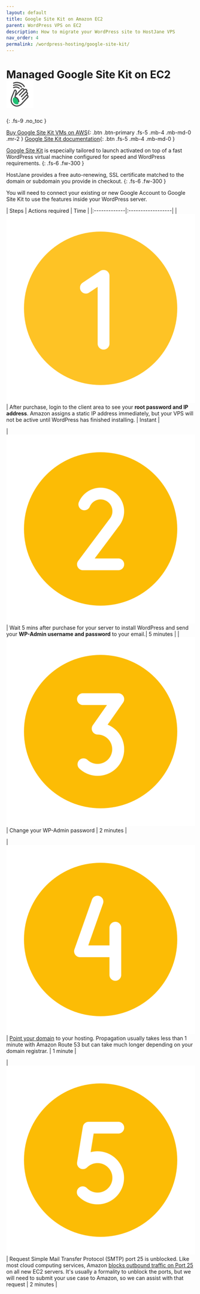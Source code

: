 ```yaml
---
layout: default
title: Google Site Kit on Amazon EC2
parent: WordPress VPS on EC2
description: How to migrate your WordPress site to HostJane VPS
nav_order: 4
permalink: /wordpress-hosting/google-site-kit/
---
```


# Managed Google Site Kit on EC2 ![](/assets/wave.svg)
{: .fs-9 .no_toc }

[Buy Google Site Kit VMs on AWS](https://cloud.hostjane.com/vps/?appType=0&app=2){: .btn .btn-primary .fs-5 .mb-4 .mb-md-0 .mr-2 } [Google Site Kit documentation](https://sitekit.withgoogle.com/documentation/){: .btn .fs-5 .mb-4 .mb-md-0 }

[Google Site Kit](https://sitekit.withgoogle.com/) is especially tailored to launch activated on top of a fast WordPress virtual machine configured for speed and WordPress requirements. 
{: .fs-6 .fw-300 }

HostJane provides a free auto-renewing, SSL certificate matched to the domain or subdomain you provide in checkout.
{: .fs-6 .fw-300 }

<span class="green">You will need to connect your existing or new Google Account to Google Site Kit to use the features inside your WordPress server.</span>

| Steps       | Actions required    | Time |
|:-------------|:------------------|
|   ![](/assets/one.svg)           | After purchase, login to the client area to see your **root password and IP address**. Amazon assigns a static IP address immediately, but your VPS will not be active until WordPress has finished installing. | Instant |

|   ![](/assets/two.svg)           | Wait 5 mins after purchase for your server to install WordPress and send your **WP-Admin username and password** to your email.| 5 minutes |
| ![](/assets/three.svg)  | Change your WP-Admin password  | 2 minutes |

| ![](/assets/four.svg) | [Point your domain](/point-your-domain/) to your hosting. Propagation usually takes less than 1 minute with Amazon Route 53 but can take much longer depending on your domain registrar. | 1 minute |

| ![](/assets/five.svg)  | Request Simple Mail Transfer Protocol (SMTP) port 25 is unblocked. Like most cloud computing services, Amazon [blocks outbound traffic on Port 25](https://docs.aws.amazon.com/AWSEC2/latest/UserGuide/ec2-resource-limits.html#port-25-throttle) on all new EC2 servers. It's usually a formality to unblock the ports, but we will need to submit your use case to Amazon, so we can assist with that request | 2 minutes |